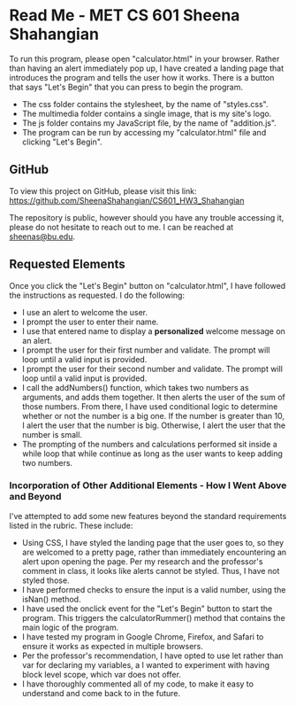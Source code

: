 # Read Me - MET CS 601 Sheena Shahangian

To run this program, please open "calculator.html" in your browser. Rather than having an alert immediately pop up, I have created a landing page that introduces the program and tells the user how it works. There is a button that says "Let's Begin" that you can press to begin the program.

* The css folder contains the stylesheet, by the name of "styles.css".
* The multimedia folder contains a single image, that is my site's logo.
* The js folder contains my JavaScript file, by the name of "addition.js".
* The program can be run by accessing my "calculator.html" file and clicking "Let's Begin".


## GitHub

To view this project on GitHub, please visit this link: https://github.com/SheenaShahangian/CS601_HW3_Shahangian

The repository is public, however should you have any trouble accessing it, please do not hesitate to reach out to me. I can be reached at sheenas@bu.edu.


## Requested Elements

Once you click the "Let's Begin" button on "calculator.html", I have followed the instructions as requested. I do the following:

*  I use an alert to welcome the user. 
* I prompt the user to enter their name.
* I use that entered name to display a **personalized** welcome message on an alert.
* I prompt the user for their first number and validate. The prompt will loop until a valid input is provided.
* I prompt the user for their second number and validate. The prompt will loop until a valid input is provided.
* I call the addNumbers() function, which takes two numbers as arguments, and adds them together. It then alerts the user of the sum of those numbers. From there, I have used conditional logic to determine whether or not the number is a big one. If the number is greater than 10, I alert the user that the number is big. Otherwise, I alert the user that the number is small.
* The prompting of the numbers and calculations performed sit inside a while loop that while continue as long as the user wants to keep adding two numbers.

### Incorporation of Other Additional Elements - How I Went Above and Beyond

I've attempted to add some new features beyond the standard requirements listed in the rubric. These include: 
* Using CSS, I have styled the landing page that the user goes to, so they are welcomed to a pretty page, rather than immediately encountering an alert upon opening the page. Per my research and the professor's comment in class, it looks like alerts cannot be styled. Thus, I have not styled those.
* I have performed checks to ensure the input is a valid number, using the isNan() method.
* I have used the onclick event for the "Let's Begin" button to start the program. This triggers the calculatorRummer() method that contains the main logic of the program.
* I have tested my program in Google Chrome, Firefox, and Safari to ensure it works as expected in multiple browsers.
* Per the professor's recommendation, I have opted to use let rather than var for declaring my variables, a I wanted to experiment with having block level scope, which var does not offer.
* I have thoroughly commented all of my code, to make it easy to understand and come back to in the future.